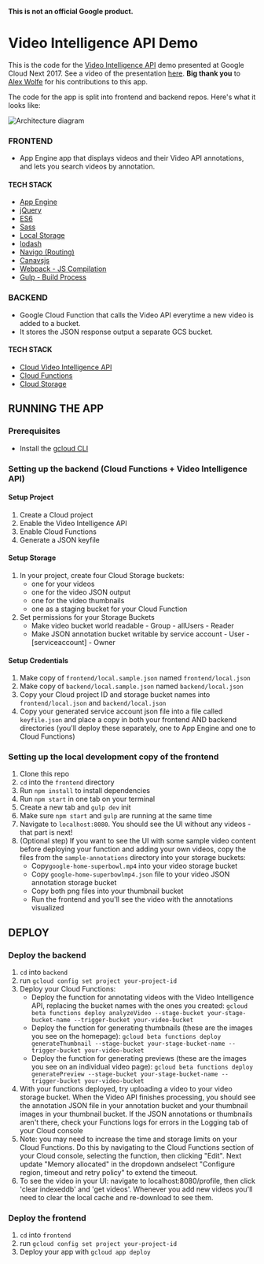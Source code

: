 **This is not an official Google product.**

# Video Intelligence API Demo

This is the code for the [Video Intelligence API](https://cloud.google.com/video-intelligence/) demo presented at Google Cloud Next 2017. See a video of the presentation [here](https://www.youtube.com/watch?v=mDAoLO4G4CQ). **Big thank you** to [Alex Wolfe](https://github.com/alexwolfe) for his contributions to this app.

The code for the app is split into frontend and backend repos. Here's what it looks like:

![Architecture diagram](architecture.png)

### FRONTEND
- App Engine app that displays videos and their Video API annotations, and lets you search videos by annotation.

#### TECH STACK
- [App Engine](https://cloud.google.com/appengine/docs/flexible/nodejs/)
- [jQuery](http://api.jquery.com/on/)
- [ES6](http://es6-features.org/)
- [Sass](http://sass-lang.com/)
- [Local Storage](https://www.npmjs.com/package/store)
- [lodash](https://lodash.com/docs/4.17.4#trim)
- [Navigo (Routing)](https://github.com/krasimir/navigo)
- [Canavsjs](http://canvasjs.com/docs/charts/basics-of-creating-html5-chart/event-handling/)
- [Webpack - JS Compilation](https://webpack.github.io/)
- [Gulp - Build Process](http://gulpjs.com/)

### BACKEND
- Google Cloud Function that calls the Video API everytime a new video is added to a bucket.
- It stores the JSON response output a separate GCS bucket.

#### TECH STACK
- [Cloud Video Intelligence API](https://cloud.google.com/video-intelligence/)
- [Cloud Functions](https://cloud.google.com/functions/)
- [Cloud Storage](https://cloud.google.com/storage/)

## RUNNING THE APP

### Prerequisites

* Install the [gcloud CLI](https://cloud.google.com/sdk/gcloud/)

### Setting up the backend (Cloud Functions + Video Intelligence API)

#### Setup Project

1. Create a Cloud project
1. Enable the Video Intelligence API
1. Enable Cloud Functions
1. Generate a JSON keyfile

#### Setup Storage

1. In your project, create four Cloud Storage buckets:
    * one for your videos
    * one for the video JSON output
    * one for the video thumbnails
    * one as a staging bucket for your Cloud Function
1. Set permissions for your Storage Buckets
    * Make video bucket world readable - Group - allUsers - Reader
    * Make JSON annotation bucket writable by service account - User - [serviceaccount] - Owner

#### Setup Credentials
1. Make copy of `frontend/local.sample.json` named `frontend/local.json`
1. Make copy of `backend/local.sample.json` named `backend/local.json`
1. Copy your Cloud project ID and storage bucket names into `frontend/local.json` and `backend/local.json`
1. Copy your generated service account json file into a file called `keyfile.json` and place a copy in both your frontend AND backend directories (you'll deploy these separately, one to App Engine and one to Cloud Functions)

### Setting up the local development copy of the frontend

1. Clone this repo
1. `cd` into the `frontend` directory
1. Run `npm install` to install dependencies
1. Run `npm start` in one tab on your terminal
1. Create a new tab and `gulp dev` init
1. Make sure `npm start` and `gulp` are running at the same time
1. Navigate to `localhost:8080`. You should see the UI without any videos - that part is next!
1. (Optional step) If you want to see the UI with some sample video content before deploying your function and adding your own videos, copy the files from the `sample-annotations` directory into your storage buckets:
    * Copy`google-home-superbowl.mp4` into your video storage bucket
    * Copy `google-home-superbowlmp4.json` file to your video JSON annotation storage bucket
    * Copy both png files into your thumbnail bucket
    * Run the frontend and you'll see the video with the annotations visualized

## DEPLOY

### Deploy the backend
1. `cd` into `backend`
1. run `gcloud config set project your-project-id`
1. Deploy your Cloud Functions:
    * Deploy the function for annotating videos with the Video Intelligence API, replacing the bucket names with the ones you created: `gcloud beta functions deploy analyzeVideo --stage-bucket your-stage-bucket-name --trigger-bucket your-video-bucket`
    * Deploy the function for generating thumbnails (these are the images you see on the homepage): `gcloud beta functions deploy generateThumbnail --stage-bucket your-stage-bucket-name --trigger-bucket your-video-bucket`
    * Deploy the function for generating previews (these are the images you see on an individual video page): `gcloud beta functions deploy generatePreview --stage-bucket your-stage-bucket-name --trigger-bucket your-video-bucket`
1. With your functions deployed, try uploading a video to your video storage bucket. When the Video API finishes processing, you should see the annotation JSON file in your annotation bucket and your thumbnail images in your thumbnail bucket. If the JSON annotations or thumbnails aren't there, check your Functions logs for errors in the Logging tab of your Cloud console
1. Note: you may need to increase the time and storage limits on your Cloud Functions. Do this by navigating to the Cloud Functions section of your Cloud console, selecting the function, then clicking "Edit". Next update "Memory allocated" in the dropdown andselect "Configure region, timeout and retry policy" to extend the timeout.
1. To see the video in your UI: navigate to localhost:8080/profile, then click 'clear indexeddb' and 'get videos'. Whenever you add new videos you'll need to clear the local cache and re-download to see them. 

### Deploy the frontend
1. `cd` into `frontend`
1. run `gcloud config set project your-project-id`
1. Deploy your app with `gcloud app deploy`
